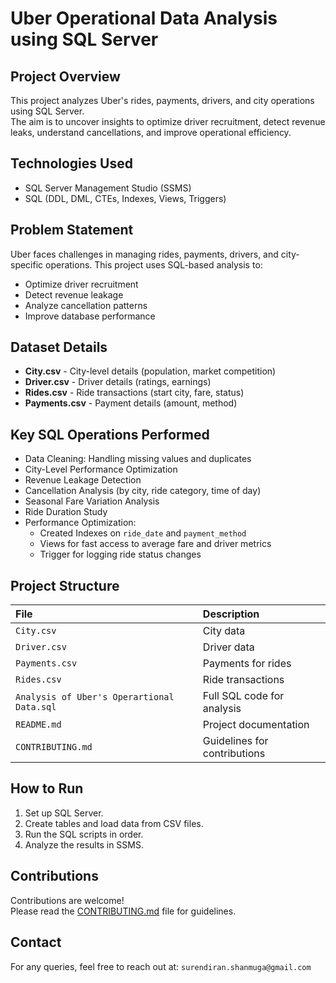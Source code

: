 # Uber Operational Data Analysis using SQL Server

##  Project Overview

This project analyzes Uber's rides, payments, drivers, and city operations using SQL Server.  
The aim is to uncover insights to optimize driver recruitment, detect revenue leaks, understand cancellations, and improve operational efficiency.



##  Technologies Used

- SQL Server Management Studio (SSMS)
- SQL (DDL, DML, CTEs, Indexes, Views, Triggers)



##  Problem Statement

Uber faces challenges in managing rides, payments, drivers, and city-specific operations. This project uses SQL-based analysis to:

- Optimize driver recruitment
- Detect revenue leakage
- Analyze cancellation patterns
- Improve database performance



##  Dataset Details

- **City.csv** - City-level details (population, market competition)
- **Driver.csv** - Driver details (ratings, earnings)
- **Rides.csv** - Ride transactions (start city, fare, status)
- **Payments.csv** - Payment details (amount, method)



##  Key SQL Operations Performed

- Data Cleaning: Handling missing values and duplicates
- City-Level Performance Optimization
- Revenue Leakage Detection
- Cancellation Analysis (by city, ride category, time of day)
- Seasonal Fare Variation Analysis
- Ride Duration Study
- Performance Optimization:
  - Created Indexes on `ride_date` and `payment_method`
  - Views for fast access to average fare and driver metrics
  - Trigger for logging ride status changes



##  Project Structure

| File | Description |
|:-----|:------------|
| `City.csv` | City data |
| `Driver.csv` | Driver data |
| `Payments.csv` | Payments for rides |
| `Rides.csv` | Ride transactions |
| `Analysis of Uber's Operartional Data.sql` | Full SQL code for analysis |
| `README.md` | Project documentation |
| `CONTRIBUTING.md` | Guidelines for contributions |



##  How to Run

1. Set up SQL Server.
2. Create tables and load data from CSV files.
3. Run the SQL scripts in order.
4. Analyze the results in SSMS.



##  Contributions

Contributions are welcome!  
Please read the [CONTRIBUTING.md](CONTRIBUTING.md) file for guidelines.



##  Contact

For any queries, feel free to reach out at: `surendiran.shanmuga@gmail.com`


